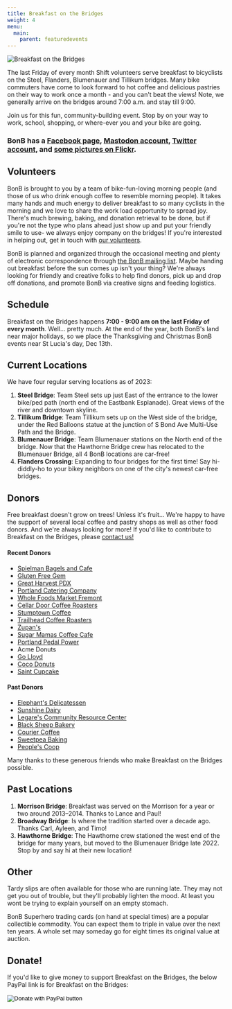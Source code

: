 ```yaml
---
title: Breakfast on the Bridges
weight: 4
menu:
  main:
    parent: featuredevents
---
```

<img src=/images/BonB_header.jpg align=center alt="Breakfast on the Bridges">

The last Friday of every month Shift volunteers serve breakfast to bicyclists on the Steel, Flanders, Blumenauer and Tillikum bridges. Many bike commuters have come to look forward to hot coffee and delicious pastries on their way to work once a month - and you can't beat the views! Note, we generally arrive on the bridges around 7:00 a.m. and stay till 9:00. 

Join us for this fun, community-building event. Stop by on your way to work, school, shopping, or where-ever you and your bike are going.

### BonB has a [Facebook page](https://www.facebook.com/bonbpdx/), [Mastodon account](https://social.ridetrans.it/@bonbpdx), [Twitter account](https://twitter.com/bonbpdx), and [some pictures on Flickr](http://flickr.com/photos/tags/bonb/).

## Volunteers

BonB is brought to you by a team of bike-fun-loving morning people (and those of us who drink enough coffee to resemble morning people). It takes many hands and much energy to deliver breakfast to so many cyclists in the morning and we love to share the work load opportunity to spread joy. There's much brewing, baking, and donation retrieval to be done, but if you're not the type who plans ahead just show up and put your friendly smile to use- we always enjoy company on the bridges! If you're interested in helping out, get in touch with [our volunteers](mailto:bonb@lists.riseup.net).

BonB is planned and organized through the occasional meeting and plenty of electronic correspondence through [the BonB mailing list](https://lists.riseup.net/www/info/bonb). Maybe handing out breakfast before the sun comes up isn't your thing? We're always looking for friendly and creative folks to help find donors, pick up and drop off donations, and promote BonB via creative signs and feeding logistics.

## Schedule

Breakfast on the Bridges happens **7:00 - 9:00 am on the last Friday of every month**. Well... pretty much. At the end of the year, both BonB's land near major holidays, so we place the Thanksgiving and Christmas BonB events near St Lucia's day, Dec 13th.

## Current Locations

We have four regular serving locations as of 2023:

1. **Steel Bridge**: Team Steel sets up just East of the entrance to the lower bike/ped path (north end of the Eastbank Esplanade). Great views of the river and downtown skyline. 
2. **Tillikum Bridge**:  Team Tillikum sets up on the West side of the bridge, under the Red Balloons statue at the junction of S Bond Ave Multi-Use Path and the Bridge.
3. **Blumenauer Bridge**: Team Blumenauer stations on the North end of the bridge. Now that the Hawthorne Bridge crew has relocated to the Blumenauer Bridge, all 4 BonB locations are car-free!
4. **Flanders Crossing**: Expanding to four bridges for the first time! Say hi-diddly-ho to your bikey neighbors on one of the city's newest car-free bridges. 

## Donors

Free breakfast doesn't grow on trees! Unless it's fruit... We're happy to have the support of several local coffee and pastry shops as well as other food donors. And we're always looking for more! If you'd like to contribute to Breakfast on the Bridges, please [contact us!](mailto:bonb@lists.riseup.net)

#### Recent Donors

* [Spielman Bagels and Cafe](https://www.spielmanbagels.com/)
* [Gluten Free Gem](http://www.glutenfreegem.com/)
* [Great Harvest PDX](http://greatharvestportland.com/)
* [Portland Catering Company](http://portlandcateringcompany.com/)
* [Whole Foods Market Fremont](http://wholefoodsmarket.com/stores/fremont/)
* [Cellar Door Coffee Roasters](http://www.cellardoorcoffee.com/)
* [Stumptown Coffee](http://www.stumptowncoffee.com)
* [Trailhead Coffee Roasters](http://www.trailheadcoffeeroasters.com/)
* [Zupan's](http://zupans.com/) 
* [Sugar Mamas Coffee Cafe](http://www.facebook.com/pages/Sugar-Mamas-Coffee-Cafe/195305340364/)
* [Portland Pedal Power](http://www.portlandpedalpower.com/about)
* Acme Donuts
* [Go Lloyd](https://www.golloyd.org/)
* [Coco Donuts](https://www.cocodonuts.com/)
* [Saint Cupcake](https://www.saintcupcake.com/)

#### Past Donors

* [Elephant's Delicatessen](http://www.elephantsdeli.com/)
* [Sunshine Dairy](http://www.sunshinedairyfoods.com/)
* [Legare's Community Resource Center](http://legares.blogspot.com/)
* [Black Sheep Bakery](http://www.blacksheepbakery.com/)
* [Courier Coffee](http://www.couriercoffeeroasters.com/)
* [Sweetpea Baking](http://www.sweetpeabaking.com/)
* [People's Coop](http://www.peoples.coop/)

Many thanks to these generous friends who make Breakfast on the Bridges possible.

## Past Locations

1. **Morrison Bridge**: Breakfast was served on the Morrison for a year or two around 2013–2014.  Thanks to Lance and Paul!
2. **Broadway Bridge**: Is where the tradition started over a decade ago.  Thanks Carl, Ayleen, and Timo!
3. **Hawthorne Bridge**: The Hawthorne crew stationed the west end of the bridge for many years, but moved to the Blumenauer Bridge late 2022. Stop by and say hi at their new location!

## Other

Tardy slips are often available for those who are running late. They may not get you out of trouble, but they'll probably lighten the mood. At least you wont be trying to explain yourself on an empty stomach. 

BonB Superhero trading cards (on hand at special times) are a popular collectible commodity. You can expect them to triple in value over the next ten years. A whole set may someday go for eight times its original value at auction.

## Donate!

If you'd like to give money to support Breakfast on the Bridges, the below PayPal link is for Breakfast on the Bridges:

<form action="https://www.paypal.com/donate" method="post" target="_top">
<input type="hidden" name="hosted_button_id" value="NZ9BJRJ43NMTC" />
<input type="image" src="https://www.paypalobjects.com/en_US/i/btn/btn_donateCC_LG.gif" border="0" name="submit" title="PayPal - The safer, easier way to pay online!" alt="Donate with PayPal button" />
<img alt="" border="0" src="https://www.paypal.com/en_US/i/scr/pixel.gif" width="1" height="1" />
</form>

